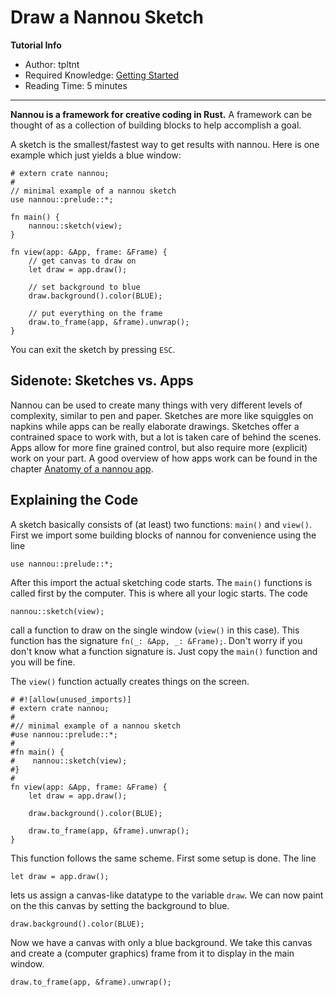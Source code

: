 # Draw a Nannou Sketch

**Tutorial Info**

- Author: tpltnt
- Required Knowledge: [Getting Started](/getting_started.md)
- Reading Time: 5 minutes

---


**Nannou is a framework for creative coding in Rust.** A framework can be
thought of as a collection of building blocks to help accomplish a goal.

A sketch is the smallest/fastest way to get results with nannou.
Here is one example which just yields a blue window:

```rust,no_run
# extern crate nannou;
#
// minimal example of a nannou sketch
use nannou::prelude::*;

fn main() {
    nannou::sketch(view);
}

fn view(app: &App, frame: &Frame) {
    // get canvas to draw on
    let draw = app.draw();

    // set background to blue
    draw.background().color(BLUE);

    // put everything on the frame
    draw.to_frame(app, &frame).unwrap();
}
```

You can exit the sketch by pressing `ESC`.

## Sidenote: Sketches vs. Apps

Nannou can be used to create many things with very different levels
of complexity, similar to pen and paper. Sketches are more like
squiggles on napkins while apps can be really elaborate drawings.
Sketches offer a contrained space to work with, but a lot is taken
care of behind the scenes. Apps allow for more fine grained control,
but also require more (explicit) work on your part. A good overview
of how apps work can be found in the chapter [Anatomy of a nannou app](/tutorials/basics/anatomy-of-a-nannou-app.md).


## Explaining the Code

A sketch basically consists of (at least) two functions: `main()` and `view()`.
First we import some building blocks of nannou for convenience using the line
```rust,no_run
use nannou::prelude::*;
```

After this import the actual sketching code starts. The `main()` functions is
called first by the computer. This is where all your logic starts. The code
```rust,no_run
nannou::sketch(view);
```
call a function to draw on the single window (`view()` in this case). This
function has the signature `fn(_: &App, _: &Frame);`. Don't worry if you
don't know what a function signature is. Just copy the `main()` function
and you will be fine.

The `view()` function actually creates things on the screen.
```rust,no_run
# #![allow(unused_imports)]
# extern crate nannou;
#
#// minimal example of a nannou sketch
#use nannou::prelude::*;
#
#fn main() {
#    nannou::sketch(view);
#}
#
fn view(app: &App, frame: &Frame) {
    let draw = app.draw();

    draw.background().color(BLUE);

    draw.to_frame(app, &frame).unwrap();
}
```

This function follows the same scheme. First some setup is done. The line
```rust,no_run
let draw = app.draw();
```
lets us assign a canvas-like datatype to the variable `draw`.
We can now paint on the this canvas by setting the background to blue.
```rust,no_run
draw.background().color(BLUE);
```
Now we have a canvas with only a blue background. We take this canvas and
create a (computer graphics) frame from it to display in the main window.
```rust,no_run
draw.to_frame(app, &frame).unwrap();
```
